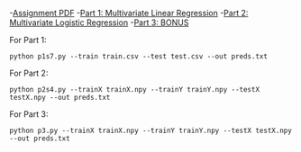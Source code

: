 -[Assignment PDF](./A1.pdf)
-[Part 1: Multivariate Linear Regression](./Part1/)
-[Part 2: Multivariate Logistic Regression](./Part2/)
-[Part 3: BONUS](./Part3/)


For Part 1:
```
python p1s7.py --train train.csv --test test.csv --out preds.txt
```
For Part 2:
```
python p2s4.py --trainX trainX.npy --trainY trainY.npy --testX testX.npy --out preds.txt
```
For Part 3:
```
python p3.py --trainX trainX.npy --trainY trainY.npy --testX testX.npy --out preds.txt
```